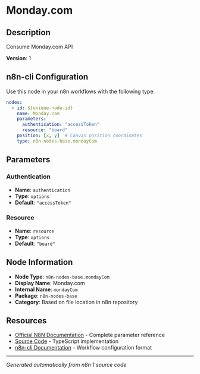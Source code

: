# Monday.com

## Description

Consume Monday.com API

**Version**: 1

## n8n-cli Configuration

Use this node in your n8n workflows with the following type:

```yaml
nodes:
  - id: ${unique-node-id}
    name: Monday.com
    parameters:
      authentication: "accessToken"
      resource: "board"
    position: [x, y]  # Canvas position coordinates
    type: n8n-nodes-base.mondayCom
```

## Parameters

### Authentication

- **Name**: `authentication`
- **Type**: `options`
- **Default**: `"accessToken"`

### Resource

- **Name**: `resource`
- **Type**: `options`
- **Default**: `"board"`


## Node Information

- **Node Type**: `n8n-nodes-base.mondayCom`
- **Display Name**: Monday.com
- **Internal Name**: `mondayCom`
- **Package**: `n8n-nodes-base`
- **Category**: Based on file location in n8n repository

## Resources

- [Official N8N Documentation](https://docs.n8n.io/integrations/builtin/app-nodes/n8n-nodes-base.mondaycom/) - Complete parameter reference
- [Source Code](https://github.com/n8n-io/n8n/blob/master/packages/nodes-base/nodes/MondayCom/MondayCom.node.ts) - TypeScript implementation
- [n8n-cli Documentation](https://github.com/edenreich/n8n-cli) - Workflow configuration format

---
*Generated automatically from n8n 1 source code*

